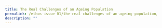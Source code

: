 ```yaml
---
title: The Real Challenges of an Ageing Population
permalink: /ethos-issue-01/the-real-challenges-of-an-ageing-population/
description: ""
---
```

